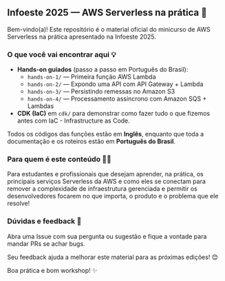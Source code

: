 ## Infoeste 2025 — AWS Serverless na prática 🚀

Bem-vindo(a)! Este repositório é o material oficial do minicurso de AWS Serverless na prática apresentado na Infoeste 2025.

### O que você vai encontrar aqui 💡

- **Hands-on guiados** (passo a passo em Português do Brasil):
  - `hands-on-1/` — Primeira função AWS Lambda
  - `hands-on-2/` — Expondo uma API com API Gateway + Lambda
  - `hands-on-3/` — Persistindo remessas no Amazon S3
  - `hands-on-4/` — Processamento assíncrono com Amazon SQS + Lambdas
- **CDK (IaC)** em `cdk/` para demonstrar como fazer tudo o que fizemos antes com IaC - Infrastructure as Code.

Todos os códigos das funções estão em **Inglês**, enquanto que toda a documentação e os roteiros estão em **Português do Brasil**.

### Para quem é este conteúdo 🧑‍🎓

Para estudantes e profissionais que desejam aprender, na prática, os principais serviços Serverless da AWS e como eles se conectam para remover a complexidade de infraestrutura gerenciada e permitir os desenvolvedores focarem no que importa, o produto e o problema que ele resolve!

### Dúvidas e feedback 🙋

Abra uma Issue com sua pergunta ou sugestão e fique a vontade para mandar PRs se achar bugs.

Seu feedback ajuda a melhorar este material para as próximas edições! 😊

Boa prática e bom workshop! ✨

